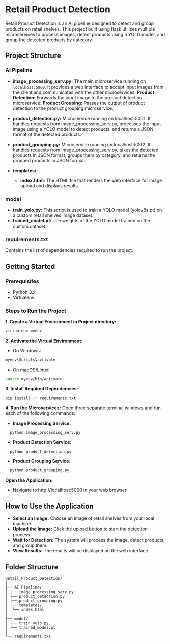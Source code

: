# Retail Product Detection

Retail Product Detection is an AI pipeline designed to detect and group products on retail shelves. This project built using flask utilizes multiple microservices to process images, detect products using a YOLO model, and group the detected products by category.

## **Project Structure**

### **AI Pipeline**

- **image_processing_serv.py:** The main microservice running on `localhost:5000`. It provides a web interface to accept input images from the client and communicates with the other microservices:
  **Product Detection:** Forwards the input image to the product detection microservice.
  **Product Grouping:** Passes the output of product detection to the product grouping microservice.

- **product_detection.py:** Microservice running on localhost:5001. It handles requests from image_processing_serv.py, processes the input image using a YOLO model to detect products, and returns a JSON format of the detected products.

- **product_grouping.py:** Microservice running on localhost:5002. It handles requests from image_processing_serv.py, takes the detected products in JSON format, groups them by category, and returns the grouped products in JSON format.

- **templates/:**
  - **index.html:** The HTML file that renders the web interface for image upload and displays results.

### **model**

- **train_yolo.py:** This script is used to train a YOLO model (yolov8s.pt) on a custom retail shelves image dataset.
- **trained_model.pt:** The weights of the YOLO model trained on the custom dataset.

### **requirements.txt**

Contains the list of dependencies required to run the project.

## **Getting Started**

### **Prerequisites**

- Python 3.x
- Virtualenv

### **Steps to Run the Project**

**1. Create a Virtual Environment in Project directory:**

```bash
virtualenv myenv
```

**2. Activate the Virtual Environment:**

- On Windows:

```bash
myenv\Scripts\activate
```

- On macOS/Linux:

```bash
source myenv/bin/activate
```

**3. Install Required Dependencies:**

```bash
pip install -r requirements.txt
```

**4. Run the Microservices:** Open three separate terminal windows and run each of the following commands:

- **Image Processing Service:**

```bash
  python image_processing_serv.py
```

- **Product Detection Service:**

```bash
  python product_detection.py
```

- **Product Grouping Service:**

```bash
  python product_grouping.py
```

**Open the Application:**

- Navigate to http://localhost:5000 in your web browser.

## **How to Use the Application**

- **Select an Image:** Choose an image of retail shelves from your local machine.
- **Upload the Image:** Click the upload button to start the detection process.
- **Wait for Detection:** The system will process the image, detect products, and group them.
- **View Results:** The results will be displayed on the web interface.

## **Folder Structure**

```
Retail_Product_Detection/
│
├── AI Pipeline/
│ ├── image_processing_serv.py
│ ├── product_detection.py
│ ├── product_grouping.py
│ └── templates/
│  └── index.html
│
├── model/
│ ├── train_yolo.py
│ └── trained_model.pt
│
└── requirements.txt
```
